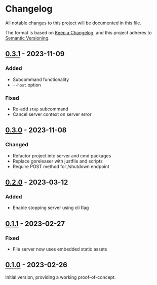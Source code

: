 # Changelog

All notable changes to this project will be documented in this file.

The format is based on [Keep a Changelog](https://keepachangelog.com/en/1.0.0/),
and this project adheres to [Semantic Versioning](https://semver.org/spec/v2.0.0.html).

## [0.3.1] - 2023-11-09

### Added

 - Subcommand functionality
 - `--host` option

### Fixed

 - Re-add `stop` subcommand
 - Cancel server context on server error

## [0.3.0] - 2023-11-08

### Changed

 - Refactor project into server and cmd packages
 - Replace goreleaser with justfile and scripts
 - Require POST method for /shutdown endpoint

## [0.2.0] - 2023-03-12

### Added

 - Enable stopping server using cli flag

## [0.1.1] - 2023-02-27

### Fixed

 - File server now uses embedded static assets

## [0.1.0] - 2023-02-26

Initial version, providing a working proof-of-concept.

[Unreleased]: https://github.com/cluttrdev/showdown/compare/v0.3.1...HEAD
[0.3.1]: https://github.com/cluttrdev/showdown/compare/v0.3.0...v0.3.1
[0.3.0]: https://github.com/cluttrdev/showdown/compare/v0.2.0...v0.3.0
[0.2.0]: https://github.com/cluttrdev/showdown/compare/v0.1.1...v0.2.0
[0.1.1]: https://github.com/cluttrdev/showdown/compare/v0.1.0...v0.1.1
[0.1.0]: https://github.com/cluttrdev/showdown/releases/tag/v0.1.0

